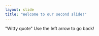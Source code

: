 ```yaml
---
layout: slide
title: "Welcome to our second slide!"
---
```

"Witty quote"
Use the left arrow to go back!
